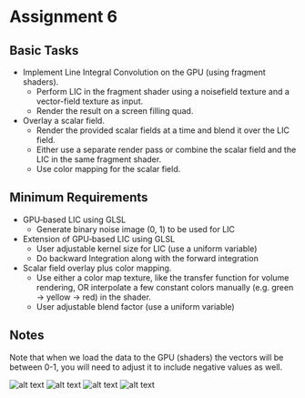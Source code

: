 # Assignment 6

## Basic Tasks
- Implement Line Integral Convolution on the GPU (using fragment shaders).
    - Perform LIC in the fragment shader using a noisefield texture and a vector-field texture as input.
    - Render the result on a screen filling quad.
- Overlay a scalar field.
    - Render the provided scalar fields at a time and blend it over the LIC field.
    - Either use a separate render pass or combine the scalar field and the LIC in the same fragment shader.
    - Use color mapping for the scalar field.

## Minimum Requirements
- GPU‐based LIC using GLSL
    - Generate binary noise image (0, 1) to be used for LIC
- Extension of GPU‐based LIC using GLSL
    - User adjustable kernel size for LIC (use a uniform variable)
    - Do backward Integration along with the forward integration
- Scalar field overlay plus color mapping.
    - Use either a color map texture, like the transfer function for volume rendering, OR interpolate a few constant colors manually (e.g. green -> yellow -> red) in the shader.
    - User adjustable blend factor (use a uniform variable)

## Notes
Note that when we load the data to the GPU (shaders) the vectors will be between 0-1, you will need to adjust it to include negative values as well.

![alt text](images/noise.png "noise")
![alt text](images/smooth.png "smooth")
![alt text](images/blend.png "blend")
![alt text](images/color.png "color")
